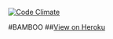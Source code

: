 [![Code Climate](https://codeclimate.com/github/mariacassino/bamboo/badges/gpa.svg)](https://codeclimate.com/github/mariacassino/bamboo)

#BAMBOO
##[View on Heroku](https://bamboo-shopper.herokuapp.com/)
